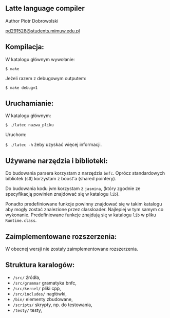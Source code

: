Latte language compiler
-----------------------

Author Piotr Dobrowolski

pd291528@students.mimuw.edu.pl

Kompilacja:
-----------

W katalogu głównym wywołanie:

`$ make`

Jeżeli razem z debugowym outputem:

`$ make debug=1`

Uruchamianie:
-------------

W katalogu głównym:

`$ ./latec nazwa_pliku`

Uruchom:

`$ ./latec -h` żeby uzyskać więcej informacji.

Używane narzędzia i biblioteki:
-------------------------------

Do budowania parsera korzystam z narzędzia `bnfc`.
Oprócz standardowych bibliotek (stl) korzystam z boost'a (shared pointery).

Do budowania kodu jvm korzystam z `jasmina`, (który zgodnie ze specyfikacją
powinien znajdować się w katalogu `lib`).

Ponadto predefiniowane funkcje powinny znajdować się w takim katalogu
aby mogły zostać znalezione przez classloader. Najlepiej w tym samym co
wykonanie. Predefiniowane funkcje znajdują się w katalogu `lib` w pliku
`Runtime.class`. 

Zaimplementowane rozszerzenia:
------------------------------

W obecnej wersji nie zostały zaimplementowane rozszerzenia.

Struktura karalogów:
--------------------

 * `/src/` źródła,
 * `/src/grammar` gramatyka bnfc,
 * `/src/kernel/` pliki cpp,
 * `/src/includes/` nagłówki,
 * `/bin/` elementy zbudowane,
 * `/scripts/` skrypty, np. do testowania,
 * `/testy/` testy,
  
